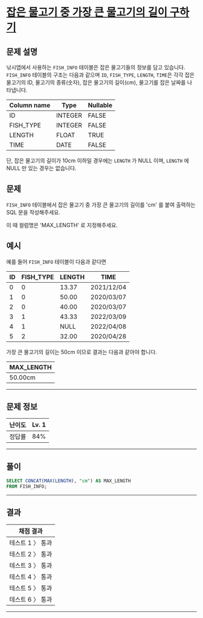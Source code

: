 # [잡은 물고기 중 가장 큰 물고기의 길이 구하기](https://school.programmers.co.kr/learn/courses/30/lessons/298515)

## 문제 설명

낚시앱에서 사용하는 `FISH_INFO` 테이블은 잡은 물고기들의 정보를 담고 있습니다. `FISH_INFO` 테이블의 구조는 다음과 같으며 `ID`, `FISH_TYPE`, `LENGTH`, `TIME`은 각각 잡은 물고기의 ID, 물고기의 종류(숫자), 잡은 물고기의 길이(cm), 물고기를 잡은 날짜를 나타냅니다.

| Column name | Type    | Nullable |
| ----------- | ------- | -------- |
| ID          | INTEGER | FALSE    |
| FISH_TYPE   | INTEGER | FALSE    |
| LENGTH      | FLOAT   | TRUE     |
| TIME        | DATE    | FALSE    |

단, 잡은 물고기의 길이가 10cm 이하일 경우에는 `LENGTH` 가 NULL 이며, `LENGTH` 에 NULL 만 있는 경우는 없습니다.

## 문제

`FISH_INFO` 테이블에서 잡은 물고기 중 가장 큰 물고기의 길이를 'cm' 를 붙여 출력하는 SQL 문을 작성해주세요.

이 때 컬럼명은 'MAX_LENGTH' 로 지정해주세요.

## 예시

예를 들어 `FISH_INFO` 테이블이 다음과 같다면

| ID  | FISH_TYPE | LENGTH | TIME       |
| --- | --------- | ------ | ---------- |
| 0   | 0         | 13.37  | 2021/12/04 |
| 1   | 0         | 50.00  | 2020/03/07 |
| 2   | 0         | 40.00  | 2020/03/07 |
| 3   | 1         | 43.33  | 2022/03/09 |
| 4   | 1         | NULL   | 2022/04/08 |
| 5   | 2         | 32.00  | 2020/04/28 |

가장 큰 물고기의 길이는 50cm 이므로 결과는 다음과 같아야 합니다.

| MAX_LENGTH |
| ---------- |
| 50.00cm    |

---

## 문제 정보

| 난이도 | Lv. 1 |
| ------ | ----- |
| 정답률 | 84%   |

---

## 풀이

```SQL
SELECT CONCAT(MAX(LENGTH), "cm") AS MAX_LENGTH
FROM FISH_INFO;
```

---

## 결과

| 채점 결과        |
| ---------------- |
| 테스트 1 〉 통과 |
| 테스트 2 〉 통과 |
| 테스트 3 〉 통과 |
| 테스트 4 〉 통과 |
| 테스트 5 〉 통과 |
| 테스트 6 〉 통과 |

---
